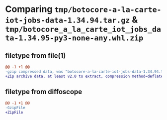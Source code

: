 # Comparing `tmp/botocore-a-la-carte-iot-jobs-data-1.34.94.tar.gz` & `tmp/botocore_a_la_carte_iot_jobs_data-1.34.95-py3-none-any.whl.zip`

## filetype from file(1)

```diff
@@ -1 +1 @@
-gzip compressed data, was "botocore-a-la-carte-iot-jobs-data-1.34.94.tar", last modified: Tue Apr 30 01:01:26 2024, max compression
+Zip archive data, at least v2.0 to extract, compression method=deflate
```

## filetype from diffoscope

```diff
@@ -1 +1 @@
-GzipFile
+ZipFile
```


